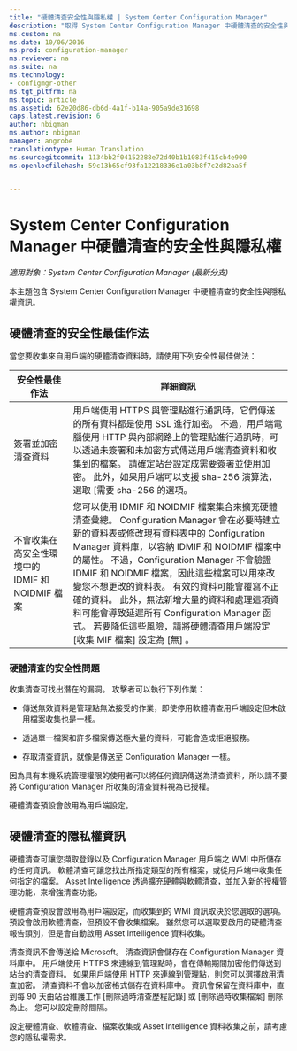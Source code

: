 ```yaml
---
title: "硬體清查安全性與隱私權 | System Center Configuration Manager"
description: "取得 System Center Configuration Manager 中硬體清查的安全性與隱私權資訊。"
ms.custom: na
ms.date: 10/06/2016
ms.prod: configuration-manager
ms.reviewer: na
ms.suite: na
ms.technology:
- configmgr-other
ms.tgt_pltfrm: na
ms.topic: article
ms.assetid: 62e20d86-db6d-4a1f-b14a-905a9de31698
caps.latest.revision: 6
author: nbigman
ms.author: nbigman
manager: angrobe
translationtype: Human Translation
ms.sourcegitcommit: 1134bb2f04152288e72d40b1b1083f415cb4e900
ms.openlocfilehash: 59c13b65cf93fa12218336e1a03b8f7c2d82aa5f


---
```

# <a name="security-and-privacy-for-hardware-inventory-in-system-center-configuration-manager"></a>System Center Configuration Manager 中硬體清查的安全性與隱私權

*適用對象：System Center Configuration Manager (最新分支)*

本主題包含 System Center Configuration Manager 中硬體清查的安全性與隱私權資訊。  

##  <a name="a-namebkmksecurityhardwareinventorya-security-best-practices-for-hardware-inventory"></a><a name="BKMK_Security_HardwareInventory"></a> 硬體清查的安全性最佳作法  
 當您要收集來自用戶端的硬體清查資料時，請使用下列安全性最佳做法：  

|安全性最佳作法|詳細資訊|  
|----------------------------|----------------------|  
|簽署並加密清查資料|用戶端使用 HTTPS 與管理點進行通訊時，它們傳送的所有資料都是使用 SSL 進行加密。 不過，用戶端電腦使用 HTTP 與內部網路上的管理點進行通訊時，可以透過未簽署和未加密方式傳送用戶端清查資料和收集到的檔案。 請確定站台設定成需要簽署並使用加密。 此外，如果用戶端可以支援 sha-256 演算法，選取 [需要 sha-256 的選項。|  
|不會收集在高安全性環境中的 IDMIF 和 NOIDMIF 檔案|您可以使用 IDMIF 和 NOIDMIF 檔案集合來擴充硬體清查彙總。 Configuration Manager 會在必要時建立新的資料表或修改現有資料表中的 Configuration Manager 資料庫，以容納 IDMIF 和 NOIDMIF 檔案中的屬性。 不過，Configuration Manager 不會驗證 IDMIF 和 NOIDMIF 檔案，因此這些檔案可以用來改變您不想更改的資料表。 有效的資料可能會覆寫不正確的資料。 此外，無法新增大量的資料和處理這項資料可能會導致延遲所有 Configuration Manager 函式。 若要降低這些風險，請將硬體清查用戶端設定 [收集 MIF 檔案]  設定為 [無] 。|  

### <a name="security-issues-for-hardware-inventory"></a>硬體清查的安全性問題  
 收集清查可找出潛在的漏洞。 攻擊者可以執行下列作業：  

-   傳送無效資料是管理點無法接受的作業，即使停用軟體清查用戶端設定但未啟用檔案收集也是一樣。  

-   透過單一檔案和許多檔案傳送極大量的資料，可能會造成拒絕服務。  

-   存取清查資訊，就像是傳送至 Configuration Manager 一樣。  

 因為具有本機系統管理權限的使用者可以將任何資訊傳送為清查資料，所以請不要將 Configuration Manager 所收集的清查資料視為已授權。  

 硬體清查預設會啟用為用戶端設定。  

##  <a name="a-namebkmkprivacyhardwareinventorya-privacy-information-for-hardware-inventory"></a><a name="BKMK_Privacy_HardwareInventory"></a> 硬體清查的隱私權資訊  
 硬體清查可讓您擷取登錄以及 Configuration Manager 用戶端之 WMI 中所儲存的任何資訊。 軟體清查可讓您找出所指定類型的所有檔案，或從用戶端中收集任何指定的檔案。 Asset Intelligence 透過擴充硬體與軟體清查，並加入新的授權管理功能，來增強清查功能。  

 硬體清查預設會啟用為用戶端設定，而收集到的 WMI 資訊取決於您選取的選項。 預設會啟用軟體清查，但預設不會收集檔案。 雖然您可以選取要啟用的硬體清查報告類別，但是會自動啟用 Asset Intelligence 資料收集。  

 清查資訊不會傳送給 Microsoft。 清查資訊會儲存在 Configuration Manager 資料庫中。 用戶端使用 HTTPS 來連線到管理點時，會在傳輸期間加密他們傳送到站台的清查資料。 如果用戶端使用 HTTP 來連線到管理點，則您可以選擇啟用清查加密。 清查資料不會以加密格式儲存在資料庫中。 資訊會保留在資料庫中，直到每 90 天由站台維護工作 [刪除過時清查歷程記錄]  或 [刪除過時收集檔案]  刪除為止。 您可以設定刪除間隔。  

 設定硬體清查、軟體清查、檔案收集或 Asset Intelligence 資料收集之前，請考慮您的隱私權需求。  



<!--HONumber=Nov16_HO1-->


